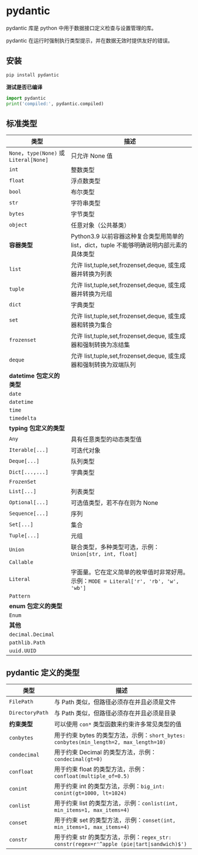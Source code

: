 # pydantic

pydantic 库是 python 中用于数据接口定义检查与设置管理的库。

pydantic 在运行时强制执行类型提示，并在数据无效时提供友好的错误。

## 安装

```sh
pip install pydantic
```

**测试是否已编译**

```py
import pydantic
print('compiled:', pydantic.compiled)
```

## 标准类型

| 类型                                    | 描述                                                                                      |
| --------------------------------------- | ----------------------------------------------------------------------------------------- |
| `None`，`type(None)` 或 `Literal[None]` | 只允许 None 值                                                                            |
| `int`                                   | 整数类型                                                                                  |
| `float`                                 | 浮点数类型                                                                                |
| `bool`                                  | 布尔类型                                                                                  |
| `str`                                   | 字符串类型                                                                                |
| `bytes`                                 | 字节类型                                                                                  |
| `object`                                | 任意对象（公共基类）                                                                      |
| **容器类型**                            | Python3.9 以前容器这种复合类型用简单的 list，dict，tuple 不能够明确说明内部元素的具体类型 |
| `list`                                  | 允许 list,tuple,set,frozenset,deque, 或生成器并转换为列表                                 |
| `tuple`                                 | 允许 list,tuple,set,frozenset,deque, 或生成器并转换为元组                                 |
| `dict`                                  | 字典类型                                                                                  |
| `set`                                   | 允许 list,tuple,set,frozenset,deque, 或生成器和转换为集合                                 |
| `frozenset`                             | 允许 list,tuple,set,frozenset,deque, 或生成器和强制转换为冻结集                           |
| `deque`                                 | 允许 list,tuple,set,frozenset,deque, 或生成器和强制转换为双端队列                         |
| **datetime 包定义的类型**               |                                                                                           |
| `date`                                  |                                                                                           |
| `datetime`                              |                                                                                           |
| `time`                                  |                                                                                           |
| `timedelta`                             |                                                                                           |
| **typing 包定义的类型**                 |                                                                                           |
| `Any`                                   | 具有任意类型的动态类型值                                                                  |
| `Iterable[...]`                         | 可迭代对象                                                                                |
| `Deque[...]`                            | 队列类型                                                                                  |
| `Dict[...,...]`                         | 字典类型                                                                                  |
| `FrozenSet`                             |                                                                                           |
| `List[...]`                             | 列表类型                                                                                  |
| `Optional[...]`                         | 可选值类型，若不存在则为 None                                                             |
| `Sequence[...]`                         | 序列                                                                                      |
| `Set[...]`                              | 集合                                                                                      |
| `Tuple[...]`                            | 元组                                                                                      |
| `Union`                                 | 联合类型，多种类型可选，示例：`Union[str, int, float]`                                    |
| `Callable`                              |                                                                                           |
| `Literal`                               | 字面量。它在定义简单的枚举值时非常好用。示例：`MODE = Literal['r', 'rb', 'w', 'wb']`      |
| `Pattern`                               |                                                                                           |
| **enum 包定义的类型**                   |                                                                                           |
| `Enum`                                  |                                                                                           |
| **其他**                                |                                                                                           |
| `decimal.Decimal`                       |                                                                                           |
| `pathlib.Path`                          |                                                                                           |
| `uuid.UUID`                             |                                                                                           |

## pydantic 定义的类型

| 类型            | 描述                                                                                       |
| --------------- | ------------------------------------------------------------------------------------------ |
| `FilePath`      | 与 Path 类似，但路径必须存在并且必须是文件                                                 |
| `DirectoryPath` | 与 Path 类似，但路径必须存在并且必须是目录                                                 |
| **约束类型**    | 可以使用 `con*` 类型函数来约束许多常见类型的值                                             |
| `conbytes`      | 用于约束 bytes 的类型方法，示例：`short_bytes: conbytes(min_length=2, max_length=10)`      |
| `condecimal`    | 用于约束 Decimal 的类型方法，示例：`condecimal(gt=0)`                                      |
| `confloat`      | 用于约束 float 的类型方法，示例：`confloat(multiple_of=0.5)`                               |
| `conint`        | 用于约束 int 的类型方法，示例：`big_int: conint(gt=1000, lt=1024)`                         |
| `conlist`       | 用于约束 list 的类型方法，示例：`conlist(int, min_items=1, max_items=4)`                   |
| `conset`        | 用于约束 set 的类型方法，示例：`conset(int, min_items=1, max_items=4)`                     |
| `constr`        | 用于约束 str 的类型方法，示例：`regex_str: constr(regex=r'^apple (pie\|tart\|sandwich)$')` |